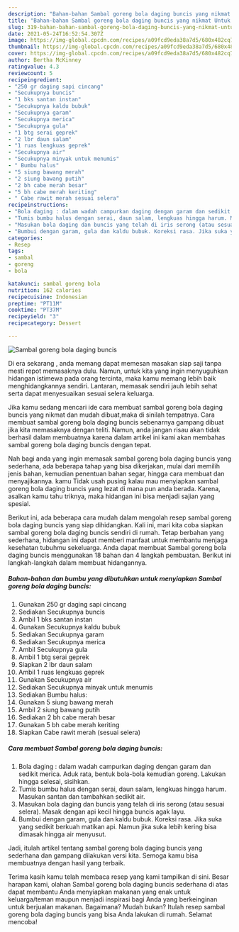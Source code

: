 ```yaml
---
description: "Bahan-bahan Sambal goreng bola daging buncis yang nikmat Untuk Jualan"
title: "Bahan-bahan Sambal goreng bola daging buncis yang nikmat Untuk Jualan"
slug: 319-bahan-bahan-sambal-goreng-bola-daging-buncis-yang-nikmat-untuk-jualan
date: 2021-05-24T16:52:54.307Z
image: https://img-global.cpcdn.com/recipes/a09fcd9eda38a7d5/680x482cq70/sambal-goreng-bola-daging-buncis-foto-resep-utama.jpg
thumbnail: https://img-global.cpcdn.com/recipes/a09fcd9eda38a7d5/680x482cq70/sambal-goreng-bola-daging-buncis-foto-resep-utama.jpg
cover: https://img-global.cpcdn.com/recipes/a09fcd9eda38a7d5/680x482cq70/sambal-goreng-bola-daging-buncis-foto-resep-utama.jpg
author: Bertha McKinney
ratingvalue: 4.3
reviewcount: 5
recipeingredient:
- "250 gr daging sapi cincang"
- "Secukupnya buncis"
- "1 bks santan instan"
- "Secukupnya kaldu bubuk"
- "Secukupnya garam"
- "Secukupnya merica"
- "Secukupnya gula"
- "1 btg serai geprek"
- "2 lbr daun salam"
- "1 ruas lengkuas geprek"
- "Secukupnya air"
- "Secukupnya minyak untuk menumis"
- " Bumbu halus"
- "5 siung bawang merah"
- "2 siung bawang putih"
- "2 bh cabe merah besar"
- "5 bh cabe merah keriting"
- " Cabe rawit merah sesuai selera"
recipeinstructions:
- "Bola daging : dalam wadah campurkan daging dengan garam dan sedikit merica. Aduk rata, bentuk bola-bola kemudian goreng. Lakukan hingga selesai, sisihkan."
- "Tumis bumbu halus dengan serai, daun salam, lengkuas hingga harum. Masukan santan dan tambahkan sedikit air."
- "Masukan bola daging dan buncis yang telah di iris serong (atau sesuai selera). Masak dengan api kecil hingga buncis agak layu."
- "Bumbui dengan garam, gula dan kaldu bubuk. Koreksi rasa. Jika suka yang sedikit berkuah matikan api. Namun jika suka lebih kering bisa dimasak hingga air menyusut."
categories:
- Resep
tags:
- sambal
- goreng
- bola

katakunci: sambal goreng bola 
nutrition: 162 calories
recipecuisine: Indonesian
preptime: "PT11M"
cooktime: "PT37M"
recipeyield: "3"
recipecategory: Dessert

---
```



![Sambal goreng bola daging buncis](https://img-global.cpcdn.com/recipes/a09fcd9eda38a7d5/680x482cq70/sambal-goreng-bola-daging-buncis-foto-resep-utama.jpg)

Di era  sekarang , anda memang dapat memesan masakan siap saji tanpa mesti repot memasaknya dulu. Namun, untuk kita yang ingin menyuguhkan hidangan istimewa pada orang tercinta, maka kamu memang lebih baik menghidangkannya sendiri. Lantaran, memasak sendiri jauh lebih sehat serta dapat menyesuaikan sesuai selera keluarga.

Jika kamu sedang mencari ide cara membuat sambal goreng bola daging buncis yang nikmat dan mudah dibuat,maka di sinilah tempatnya. Cara membuat sambal goreng bola daging buncis  sebenarnya gampang dibuat jika kita memasaknya dengan teliti. Namun, anda jangan risau akan tidak berhasil dalam membuatnya 
karena dalam artikel ini kami akan membahas sambal goreng bola daging buncis dengan tepat.  



Nah bagi anda yang ingin memasak sambal goreng bola daging buncis yang sederhana, ada beberapa tahap yang bisa dikerjakan, mulai dari memilih jenis bahan, kemudian penentuan bahan segar, hingga cara membuat dan menyajikannya. kamu Tidak usah pusing kalau mau menyiapkan sambal goreng bola daging buncis yang lezat di mana pun anda berada. Karena, asalkan kamu  tahu triknya, maka hidangan ini bisa menjadi sajian yang spesial.

Berikut ini, ada beberapa cara mudah dalam mengolah resep sambal goreng bola daging buncis yang siap dihidangkan. Kali ini, mari kita coba siapkan sambal goreng bola daging buncis sendiri di rumah. Tetap berbahan yang sederhana, hidangan ini dapat memberi manfaat untuk membantu menjaga kesehatan tubuhmu sekeluarga. Anda dapat membuat Sambal goreng bola daging buncis menggunakan 18 bahan dan 4 langkah pembuatan. Berikut ini langkah-langkah dalam membuat hidangannya.

<!--inarticleads1-->

##### Bahan-bahan dan bumbu yang dibutuhkan untuk menyiapkan Sambal goreng bola daging buncis:

1. Gunakan 250 gr daging sapi cincang
1. Sediakan Secukupnya buncis
1. Ambil 1 bks santan instan
1. Gunakan Secukupnya kaldu bubuk
1. Sediakan Secukupnya garam
1. Sediakan Secukupnya merica
1. Ambil Secukupnya gula
1. Ambil 1 btg serai geprek
1. Siapkan 2 lbr daun salam
1. Ambil 1 ruas lengkuas geprek
1. Gunakan Secukupnya air
1. Sediakan Secukupnya minyak untuk menumis
1. Sediakan  Bumbu halus:
1. Gunakan 5 siung bawang merah
1. Ambil 2 siung bawang putih
1. Sediakan 2 bh cabe merah besar
1. Gunakan 5 bh cabe merah keriting
1. Siapkan  Cabe rawit merah (sesuai selera)




<!--inarticleads2-->

##### Cara membuat Sambal goreng bola daging buncis:

1. Bola daging : dalam wadah campurkan daging dengan garam dan sedikit merica. Aduk rata, bentuk bola-bola kemudian goreng. Lakukan hingga selesai, sisihkan.
1. Tumis bumbu halus dengan serai, daun salam, lengkuas hingga harum. Masukan santan dan tambahkan sedikit air.
1. Masukan bola daging dan buncis yang telah di iris serong (atau sesuai selera). Masak dengan api kecil hingga buncis agak layu.
1. Bumbui dengan garam, gula dan kaldu bubuk. Koreksi rasa. Jika suka yang sedikit berkuah matikan api. Namun jika suka lebih kering bisa dimasak hingga air menyusut.




Jadi, itulah artikel tentang  sambal goreng bola daging buncis  yang sederhana dan gampang dilakukan versi kita. Semoga kamu bisa membuatnya dengan hasil yang terbaik. 

Terima kasih kamu telah membaca resep yang kami tampilkan di sini. Besar harapan kami, olahan  Sambal goreng bola daging buncis sederhana di atas dapat membantu Anda menyiapkan makanan yang enak untuk keluarga/teman maupun menjadi inspirasi bagi Anda yang berkeinginan untuk berjualan makanan. Bagaimana? Mudah bukan? Itulah resep sambal goreng bola daging buncis yang bisa Anda lakukan di rumah. Selamat mencoba!


